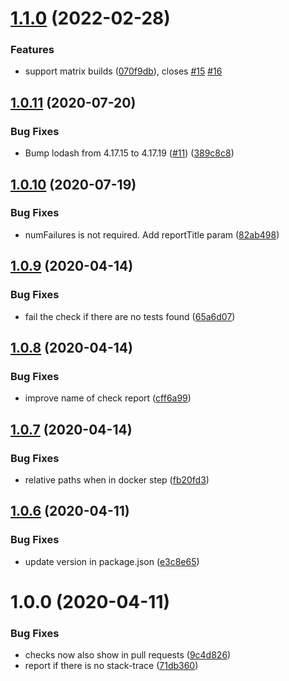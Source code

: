 # [1.1.0](https://github.com/MirageNet/nunit-reporter/compare/v1.0.11...v1.1.0) (2022-02-28)


### Features

* support matrix builds ([070f9db](https://github.com/MirageNet/nunit-reporter/commit/070f9db8e343e6d2ae955f1e6348a7d60e515c0e)), closes [#15](https://github.com/MirageNet/nunit-reporter/issues/15) [#16](https://github.com/MirageNet/nunit-reporter/issues/16)

## [1.0.11](https://github.com/MirageNet/nunit-reporter/compare/v1.0.10...v1.0.11) (2020-07-20)

### Bug Fixes

- Bump lodash from 4.17.15 to 4.17.19 ([#11](https://github.com/MirageNet/nunit-reporter/issues/11)) ([389c8c8](https://github.com/MirageNet/nunit-reporter/commit/389c8c8e4d93abae962af7a593b782cab87f0b64))

## [1.0.10](https://github.com/MirageNet/nunit-reporter/compare/v1.0.9...v1.0.10) (2020-07-19)

### Bug Fixes

- numFailures is not required. Add reportTitle param ([82ab498](https://github.com/MirageNet/nunit-reporter/commit/82ab4987b9bcdd363ec32c36259913852470f0d4))

## [1.0.9](https://github.com/MirageNet/nunit-reporter/compare/v1.0.8...v1.0.9) (2020-04-14)

### Bug Fixes

- fail the check if there are no tests found ([65a6d07](https://github.com/MirageNet/nunit-reporter/commit/65a6d07f08aad29389775ad11f4ebf68764b778b))

## [1.0.8](https://github.com/MirageNet/nunit-reporter/compare/v1.0.7...v1.0.8) (2020-04-14)

### Bug Fixes

- improve name of check report ([cff6a99](https://github.com/MirageNet/nunit-reporter/commit/cff6a99edf41949b951e0a494b6fce46b1b92380))

## [1.0.7](https://github.com/MirageNet/nunit-reporter/compare/v1.0.6...v1.0.7) (2020-04-14)

### Bug Fixes

- relative paths when in docker step ([fb20fd3](https://github.com/MirageNet/nunit-reporter/commit/fb20fd337de447eeabbc0acb59fb7c7752430809))

## [1.0.6](https://github.com/MirageNet/nunit-reporter/compare/v1.0.5...v1.0.6) (2020-04-11)

### Bug Fixes

- update version in package.json ([e3c8e65](https://github.com/MirageNet/nunit-reporter/commit/e3c8e654133c9997967b4e118d8243b3b6ba513c))

# 1.0.0 (2020-04-11)

### Bug Fixes

- checks now also show in pull requests ([9c4d826](https://github.com/MirageNet/nunit-reporter/commit/9c4d82634c0bd432f7a99a79f9111f94b89c8540))
- report if there is no stack-trace ([71db360](https://github.com/MirageNet/nunit-reporter/commit/71db360c42a8cf209efa08f85316d2d2a0d9947f))
